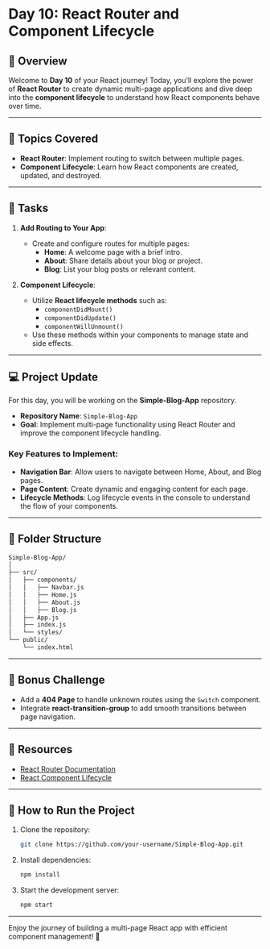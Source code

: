 
# Day 10: React Router and Component Lifecycle

## 🚀 **Overview**
Welcome to **Day 10** of your React journey! Today, you'll explore the power of **React Router** to create dynamic multi-page applications and dive deep into the **component lifecycle** to understand how React components behave over time.

---

## 📝 **Topics Covered**
- **React Router**: Implement routing to switch between multiple pages.
- **Component Lifecycle**: Learn how React components are created, updated, and destroyed.

---

## 🔧 **Tasks**
1. **Add Routing to Your App**:
   - Create and configure routes for multiple pages:
     - **Home**: A welcome page with a brief intro.
     - **About**: Share details about your blog or project.
     - **Blog**: List your blog posts or relevant content.

2. **Component Lifecycle**:
   - Utilize **React lifecycle methods** such as:
     - `componentDidMount()`
     - `componentDidUpdate()`
     - `componentWillUnmount()`
   - Use these methods within your components to manage state and side effects.

---

## 💻 **Project Update**
For this day, you will be working on the **Simple-Blog-App** repository.

- **Repository Name**: `Simple-Blog-App`
- **Goal**: Implement multi-page functionality using React Router and improve the component lifecycle handling.

### **Key Features to Implement**:
- **Navigation Bar**: Allow users to navigate between Home, About, and Blog pages.
- **Page Content**: Create dynamic and engaging content for each page.
- **Lifecycle Methods**: Log lifecycle events in the console to understand the flow of your components.

---

## 📂 **Folder Structure**

```bash
Simple-Blog-App/
│
├── src/
│   ├── components/
│   │   ├── Navbar.js
│   │   ├── Home.js
│   │   ├── About.js
│   │   ├── Blog.js
│   ├── App.js
│   ├── index.js
│   └── styles/
└── public/
    └── index.html
```

---

## 🌟 **Bonus Challenge**
- Add a **404 Page** to handle unknown routes using the `Switch` component.
- Integrate **react-transition-group** to add smooth transitions between page navigation.

---

## 🔗 **Resources**
- [React Router Documentation](https://reactrouter.com/web/guides/quick-start)
- [React Component Lifecycle](https://reactjs.org/docs/react-component.html)

---

## 🔄 **How to Run the Project**
1. Clone the repository:
   ```bash
   git clone https://github.com/your-username/Simple-Blog-App.git
   ```
2. Install dependencies:
   ```bash
   npm install
   ```
3. Start the development server:
   ```bash
   npm start
   ```

---

Enjoy the journey of building a multi-page React app with efficient component management! 🚀

